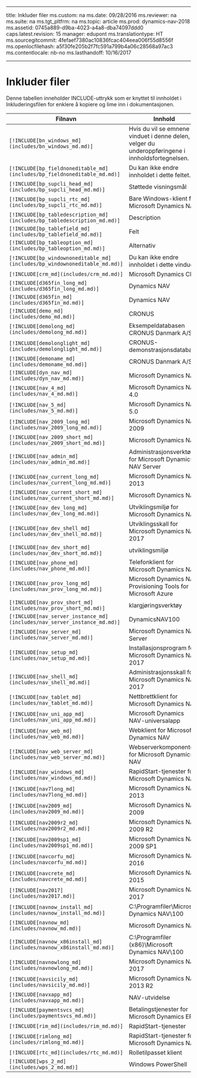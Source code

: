 
---
title: Inkluder filer
ms.custom: na
ms.date: 09/28/2016
ms.reviewer: na
ms.suite: na
ms.tgt_pltfrm: na
ms.topic: article
ms.prod: dynamics-nav-2018
ms.assetid: 0745a889-d9ba-4023-a4a8-dba74097ddd0
caps.latest.revision: 15
manager: edupont
ms.translationtype: HT
ms.sourcegitcommit: 4fefaef7380ac10836fcac404eea006f55d8556f
ms.openlocfilehash: a5f30fe205b2f7fc591a799b4a06c28568a97ac3
ms.contentlocale: nb-no
ms.lasthandoff: 10/16/2017

---

# <a name="include-files"></a>Inkluder filer

Denne tabellen inneholder INCLUDE-uttrykk som er knyttet til innholdet i Inkluderingsfilen for enklere å kopiere og lime inn i dokumentasjonen.

|Filnavn   |Innhold  |
|------------|---------|
|`[!INCLUDE[bn_windows_md](includes/bn_windows_md.md)]`|Hvis du vil se emnene for vinduet i denne delen, velger du underoppføringene i innholdsfortegnelsen.|
|`[!INCLUDE[bp_fieldnoneditable_md](includes/bp_fieldnoneditable_md.md)]`|Du kan ikke endre innholdet i dette feltet.|
|`[!INCLUDE[bp_supcli_head_md](includes/bp_supcli_head_md.md)]`|Støttede visningsmål|
|`[!INCLUDE[bp_supcli_rtc_md](includes/bp_supcli_rtc_md.md)]`|Bare Windows-klient for Microsoft Dynamics NAV|
|`[!INCLUDE[bp_tabledescription_md](includes/bp_tabledescription_md.md)]`|Description| 
|`[!INCLUDE[bp_tablefield_md](includes/bp_tablefield_md.md)]`|Felt|
|`[!INCLUDE[bp_tableoption_md](includes/bp_tableoption_md.md)]`|Alternativ|
|`[!INCLUDE[bp_windownoneditable_md](includes/bp_windownoneditable_md.md)]`|Du kan ikke endre innholdet i dette vinduet.|
|`[!INCLUDE[crm_md](includes/crm_md.md)]`|Microsoft Dynamics CRM|
|`[!INCLUDE[d365fin_long_md](includes/d365fin_long_md.md)]`|Dynamics NAV|
|`[!INCLUDE[d365fin_md](includes/d365fin_md.md)]`|Dynamics NAV|
|`[!INCLUDE[demo_md](includes/demo_md.md)]`|CRONUS|
|`[!INCLUDE[demolong_md](includes/demolong_md.md)]`|Eksempeldatabasen CRONUS Danmark A/S|
|`[!INCLUDE[demolonglight_md](includes/demolonglight_md.md)]`|CRONUS-demonstrasjonsdatabase|
|`[!INCLUDE[demoname_md](includes/demoname_md.md)]`|CRONUS Danmark A/S|
|`[!INCLUDE[dyn_nav_md](includes/dyn_nav_md.md)]`|Microsoft Dynamics NAV|
|`[!INCLUDE[nav_4_md](includes/nav_4_md.md)]`|Microsoft Dynamics NAV 4.0|
|`[!INCLUDE[nav_5_md](includes/nav_5_md.md)]`|Microsoft Dynamics NAV 5.0|
|`[!INCLUDE[nav_2009_long_md](includes/nav_2009_long_md.md)]`|Microsoft Dynamics NAV 2009|
|`[!INCLUDE[nav_2009_short_md](includes/nav_2009_short_md.md)]`|Microsoft Dynamics NAV|
|`[!INCLUDE[nav_admin_md](includes/nav_admin_md.md)]`|Administrasjonsverktøy for Microsoft Dynamics NAV Server|
|`[!INCLUDE[nav_current_long_md](includes/nav_current_long_md.md)]`|Microsoft Dynamics NAV 2013|
|`[!INCLUDE[nav_current_short_md](includes/nav_current_short_md.md)]`|Microsoft Dynamics NAV|
|`[!INCLUDE[nav_dev_long_md](includes/nav_dev_long_md.md)]`|Utviklingsmiljø for Microsoft Dynamics NAV|
|`[!INCLUDE[nav_dev_shell_md](includes/nav_dev_shell_md.md)]`|Utviklingsskall for Microsoft Dynamics NAV 2017|
|`[!INCLUDE[nav_dev_short_md](includes/nav_dev_short_md.md)]`|utviklingsmiljø|
|`[!INCLUDE[nav_phone_md](includes/nav_phone_md.md)]`|Telefonklient for Microsoft Dynamics NAV|
|`[!INCLUDE[nav_prov_long_md](includes/nav_prov_long_md.md)]`|Microsoft Dynamics NAV Provisioning Tools for Microsoft Azure|
|`[!INCLUDE[nav_prov_short_md](includes/nav_prov_short_md.md)]`|klargjøringsverktøy|
|`[!INCLUDE[nav_server_instance_md](includes/nav_server_instance_md.md)]`|DynamicsNAV100|
|`[!INCLUDE[nav_server_md](includes/nav_server_md.md)]`|Microsoft Dynamics NAV Server|
|`[!INCLUDE[nav_setup_md](includes/nav_setup_md.md)]`|Installasjonsprogram for Microsoft Dynamics NAV 2017|
|`[!INCLUDE[nav_shell_md](includes/nav_shell_md.md)]`|Administrasjonsskall for Microsoft Dynamics NAV 2017|
|`[!INCLUDE[nav_tablet_md](includes/nav_tablet_md.md)]`|Nettbrettklient for Microsoft Dynamics NAV|
|`[!INCLUDE[nav_uni_app_md](includes/nav_uni_app_md.md)]`|Microsoft Dynamics NAV-universalapp|
|`[!INCLUDE[nav_web_md](includes/nav_web_md.md)]`|Webklient for Microsoft Dynamics NAV|
|`[!INCLUDE[nav_web_server_md](includes/nav_web_server_md.md)]`|Webserverkomponenter for Microsoft Dynamics NAV|
|`[!INCLUDE[nav_windows_md](includes/nav_windows_md.md)]`|RapidStart-tjenester for Microsoft Dynamics NAV|
|`[!INCLUDE[nav7long_md](includes/nav7long_md.md)]`|Microsoft Dynamics NAV 2013|
|`[!INCLUDE[nav2009_md](includes/nav2009_md.md)]`|Microsoft Dynamics NAV 2009|
|`[!INCLUDE[nav2009r2_md](includes/nav2009r2_md.md)]`|Microsoft Dynamics NAV 2009 R2|
|`[!INCLUDE[nav2009sp1_md](includes/nav2009sp1_md.md)]`|Microsoft Dynamics NAV 2009 SP1|
|`[!INCLUDE[navcorfu_md](includes/navcorfu_md.md)]`|Microsoft Dynamics NAV 2016|
|`[!INCLUDE[navcrete_md](includes/navcrete_md.md)]`|Microsoft Dynamics NAV 2015|
|`[!INCLUDE[nav2017](includes/nav2017.md)]`|Microsoft Dynamics NAV 2017|
|`[!INCLUDE[navnow_install_md](includes/navnow_install_md.md)]`|C:\\Programfiler\\Microsoft Dynamics NAV\\100|
|`[!INCLUDE[navnow_md](includes/navnow_md.md)]`|Microsoft Dynamics NAV|
|`[!INCLUDE[navnow_x86install_md](includes/navnow_x86install_md.md)]`|C:\\Programfiler \(x86\)\\Microsoft Dynamics NAV\\100|
|`[!INCLUDE[navnowlong_md](includes/navnowlong_md.md)]`|Microsoft Dynamics NAV 2017|
|`[!INCLUDE[navsicily_md](includes/navsicily_md.md)]`|Microsoft Dynamics NAV 2013 R2|
|`[!INCLUDE[navxapp_md](includes/navxapp_md.md)]`|NAV-utvidelse|
|`[!INCLUDE[paymentsvcs_md](includes/paymentsvcs_md.md)]`|Betalingstjenester for Microsoft Dynamics ERP|
|`[!INCLUDE[rim_md](includes/rim_md.md)]`|RapidStart-tjenester|
|`[!INCLUDE[rimlong_md](includes/rimlong_md.md)]`|RapidStart-tjenester for Microsoft Dynamics NAV|
|`[!INCLUDE[rtc_md](includes/rtc_md.md)]`|Rolletilpasset klient|
|`[!INCLUDE[wps_2_md](includes/wps_2_md.md)]`|Windows PowerShell|

